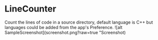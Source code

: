# LineCounter
Count the lines of code in a source directory, default language is C++ but languages could be added from the app's Preference.
![alt SampleScreenshot](screenshot.png?raw=true "Screenshot)
